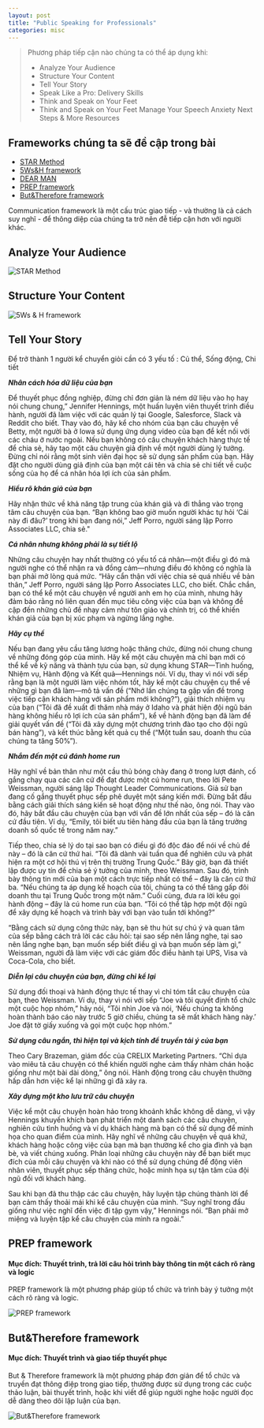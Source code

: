 ```yaml
---
layout: post
title: "Public Speaking for Professionals"
categories: misc
---
```


> Phương pháp tiếp cận nào chúng ta có thể áp dụng khi:
>
> - Analyze Your Audience
> - Structure Your Content
> - Tell Your Story
> - Speak Like a Pro: Delivery Skills
> - Think and Speak on Your Feet
> - Think and Speak on Your Feet
>   Manage Your Speech Anxiety
>   Next Steps & More Resources

## Frameworks chúng ta sẽ đề cập trong bài

- [STAR Method](#star-method)
- [5Ws&H framework](#5Ws&H-framework)
- [DEAR MAN](#dear-man)
- [PREP framework](#prep-framework)
- [But&Therefore framework](#api-design)

Communication framework là một cấu trúc giao tiếp - và thường là cả cách suy nghĩ - để thông diệp của chúng ta trở nên đễ tiếp cận hơn với người khác.

## Analyze Your Audience

![STAR Method](https://raw.githubusercontent.com/datnd35/datnd35.github.io/refs/heads/master/assets/images/speaking/analyze-your-audience.png)

## Structure Your Content

![5Ws & H framework](https://raw.githubusercontent.com/datnd35/datnd35.github.io/refs/heads/master/assets/images/speaking/structure-content.png)

## Tell Your Story

Để trở thành 1 người kể chuyển giỏi cần có 3 yếu tố : Củ thể, Sống động, Chi tiết

**_Nhân cách hóa dữ liệu của bạn_**

Để thuyết phục đồng nghiệp, đừng chỉ đơn giản là ném dữ liệu vào họ hay nói chung chung,” Jennifer Hennings, một huấn luyện viên thuyết trình điều hành, người đã làm việc với các quản lý tại Google, Salesforce, Slack và Reddit cho biết. Thay vào đó, hãy kể cho nhóm của bạn câu chuyện về Betty, một người bà ở Iowa sử dụng ứng dụng video của bạn để kết nối với các cháu ở nước ngoài. Nếu bạn không có câu chuyện khách hàng thực tế để chia sẻ, hãy tạo một câu chuyện giả định về một người dùng lý tưởng. Đừng chỉ nói rằng một sinh viên đại học sẽ sử dụng sản phẩm của bạn. Hãy đặt cho người dùng giả định của bạn một cái tên và chia sẻ chi tiết về cuộc sống của họ để cá nhân hóa lợi ích của sản phẩm.

**_Hiểu rõ khán giả của bạn_**

Hãy nhận thức về khả năng tập trung của khán giả và đi thẳng vào trọng tâm câu chuyện của bạn. “Bạn không bao giờ muốn người khác tự hỏi ‘Cái này đi đâu?’ trong khi bạn đang nói,” Jeff Porro, người sáng lập Porro Associates LLC, chia sẻ."

**_Cá nhân nhưng không phải là sự tiết lộ_**

Những câu chuyện hay nhất thường có yếu tố cá nhân—một điều gì đó mà người nghe có thể nhận ra và đồng cảm—nhưng điều đó không có nghĩa là bạn phải mở lòng quá mức. “Hãy cẩn thận với việc chia sẻ quá nhiều về bản thân,” Jeff Porro, người sáng lập Porro Associates LLC, cho biết. Chắc chắn, bạn có thể kể một câu chuyện về người anh em họ của mình, nhưng hãy đảm bảo rằng nó liên quan đến mục tiêu công việc của bạn và không đề cập đến những chủ đề nhạy cảm như tôn giáo và chính trị, có thể khiến khán giả của bạn bị xúc phạm và ngừng lắng nghe.

**_Hãy cụ thể_**

Nếu bạn đang yêu cầu tăng lương hoặc thăng chức, đừng nói chung chung về những đóng góp của mình. Hãy kể một câu chuyện mà chỉ bạn mới có thể kể về kỹ năng và thành tựu của bạn, sử dụng khung STAR—Tình huống, Nhiệm vụ, Hành động và Kết quả—Hennings nói. Ví dụ, thay vì nói với sếp rằng bạn là một người làm việc nhóm tốt, hãy kể một câu chuyện cụ thể về những gì bạn đã làm—mô tả vấn đề (“Nhớ lần chúng ta gặp vấn đề trong việc tiếp cận khách hàng với sản phẩm mới không?”), giải thích nhiệm vụ của bạn (“Tôi đã đề xuất đi thăm nhà máy ở Idaho và phát hiện đội ngũ bán hàng không hiểu rõ lợi ích của sản phẩm”), kể về hành động bạn đã làm để giải quyết vấn đề (“Tôi đã xây dựng một chương trình đào tạo cho đội ngũ bán hàng”), và kết thúc bằng kết quả cụ thể (“Một tuần sau, doanh thu của chúng ta tăng 50%”).

**_Nhắm đến một cú đánh home run_**

Hãy nghĩ về bản thân như một cầu thủ bóng chày đang ở trong lượt đánh, cố gắng chạy qua các căn cứ để đạt được một cú home run, theo lời Pete Weissman, người sáng lập Thought Leader Communications. Giả sử bạn đang cố gắng thuyết phục sếp phê duyệt một sáng kiến mới. Đừng bắt đầu bằng cách giải thích sáng kiến sẽ hoạt động như thế nào, ông nói. Thay vào đó, hãy bắt đầu câu chuyện của bạn với vấn đề lớn nhất của sếp – đó là căn cứ đầu tiên. Ví dụ, “Emily, tôi biết ưu tiên hàng đầu của bạn là tăng trưởng doanh số quốc tế trong năm nay.”

Tiếp theo, chia sẻ lý do tại sao bạn có điều gì đó độc đáo để nói về chủ đề này – đó là căn cứ thứ hai. “Tôi đã dành vài tuần qua để nghiên cứu và phát hiện ra một cơ hội thú vị trên thị trường Trung Quốc.” Bây giờ, bạn đã thiết lập được uy tín để chia sẻ ý tưởng của mình, theo Weissman. Sau đó, trình bày thông tin mới của bạn một cách trực tiếp nhất có thể – đây là căn cứ thứ ba. “Nếu chúng ta áp dụng kế hoạch của tôi, chúng ta có thể tăng gấp đôi doanh thu tại Trung Quốc trong một năm.” Cuối cùng, đưa ra lời kêu gọi hành động – đây là cú home run của bạn. “Tôi có thể tập hợp một đội ngũ để xây dựng kế hoạch và trình bày với bạn vào tuần tới không?”

“Bằng cách sử dụng công thức này, bạn sẽ thu hút sự chú ý và quan tâm của sếp bằng cách trả lời các câu hỏi: tại sao sếp nên lắng nghe, tại sao nên lắng nghe bạn, bạn muốn sếp biết điều gì và bạn muốn sếp làm gì,” Weissman, người đã làm việc với các giám đốc điều hành tại UPS, Visa và Coca-Cola, cho biết.

**_Diễn lại câu chuyện của bạn, đừng chỉ kể lại_**

Sử dụng đối thoại và hành động thực tế thay vì chỉ tóm tắt câu chuyện của bạn, theo Weissman. Ví dụ, thay vì nói với sếp “Joe và tôi quyết định tổ chức một cuộc họp nhóm,” hãy nói, “Tôi nhìn Joe và nói, ‘Nếu chúng ta không hoàn thành báo cáo này trước 5 giờ chiều, chúng ta sẽ mất khách hàng này.’ Joe đặt tờ giấy xuống và gọi một cuộc họp nhóm.”

**_Sử dụng câu ngắn, thì hiện tại và kịch tính để truyền tải ý của bạn_**

Theo Cary Brazeman, giám đốc của CRELIX Marketing Partners. “Chỉ dựa vào miêu tả câu chuyện có thể khiến người nghe cảm thấy nhàm chán hoặc giống như một bài dài dòng,” ông nói. Hành động trong câu chuyện thường hấp dẫn hơn việc kể lại những gì đã xảy ra.

**_Xây dựng một kho lưu trữ câu chuyện_**

Việc kể một câu chuyện hoàn hảo trong khoảnh khắc không dễ dàng, vì vậy Hennings khuyến khích bạn phát triển một danh sách các câu chuyện, nghiên cứu tình huống và ví dụ khách hàng mà bạn có thể sử dụng để minh họa cho quan điểm của mình. Hãy nghĩ về những câu chuyện về quá khứ, khách hàng hoặc công việc của bạn mà bạn thường kể cho gia đình và bạn bè, và viết chúng xuống. Phân loại những câu chuyện này để bạn biết mục đích của mỗi câu chuyện và khi nào có thể sử dụng chúng để động viên nhân viên, thuyết phục sếp thăng chức, hoặc minh họa sự tận tâm của đội ngũ đối với khách hàng.

Sau khi bạn đã thu thập các câu chuyện, hãy luyện tập chúng thành lời để bạn cảm thấy thoải mái khi kể câu chuyện của mình. “Suy nghĩ trong đầu giống như việc nghĩ đến việc đi tập gym vậy,” Hennings nói. “Bạn phải mở miệng và luyện tập kể câu chuyện của mình ra ngoài.”

## PREP framework

#### Mục đích: Thuyết trình, trả lời câu hỏi trình bày thông tin một cách rõ ràng và logic

PREP framework là một phương pháp giúp tổ chức và trình bày ý tưởng một cách rõ ràng và logic.

![PREP framework](https://raw.githubusercontent.com/datnd35/datnd35.github.io/refs/heads/master/assets/images/communication-frameworks/prep-framework.png)

## But&Therefore framework

#### Mục đích: Thuyết trình và giao tiếp thuyết phục

But & Therefore framework là một phương pháp đơn giản để tổ chức và truyền đạt thông điệp trong giao tiếp, thường được sử dụng trong các cuộc thảo luận, bài thuyết trình, hoặc khi viết để giúp người nghe hoặc người đọc dễ dàng theo dõi lập luận của bạn.

![But&Therefore framework](https://raw.githubusercontent.com/datnd35/datnd35.github.io/refs/heads/master/assets/images/communication-frameworks/but-therefore.png)
